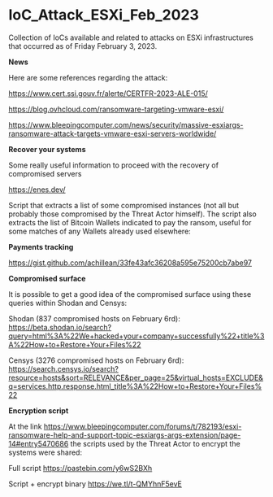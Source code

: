 # IoC_Attack_ESXi_Feb_2023
Collection of IoCs available and related to attacks on ESXi infrastructures that occurred as of Friday February 3, 2023.

**News**

Here are some references regarding the attack:

https://www.cert.ssi.gouv.fr/alerte/CERTFR-2023-ALE-015/

https://blog.ovhcloud.com/ransomware-targeting-vmware-esxi/

https://www.bleepingcomputer.com/news/security/massive-esxiargs-ransomware-attack-targets-vmware-esxi-servers-worldwide/

**Recover your systems**

Some really useful information to proceed with the recovery of compromised servers

https://enes.dev/

Script that extracts a list of some compromised instances (not all but probably those compromised by the Threat Actor himself). The script also extracts the list of Bitcoin Wallets indicated to pay the ransom, useful for some matches of any Wallets already used elsewhere:

**Payments tracking**

https://gist.github.com/achillean/33fe43afc36208a595e75200cb7abe97

**Compromised surface**

It is possible to get a good idea of the compromised surface using these queries within Shodan and Censys:

Shodan (837 compromised hosts on February 6rd): https://beta.shodan.io/search?query=html%3A%22We+hacked+your+company+successfully%22+title%3A%22How+to+Restore+Your+Files%22

Censys (3276 compromised hosts on February 6rd): https://search.censys.io/search?resource=hosts&sort=RELEVANCE&per_page=25&virtual_hosts=EXCLUDE&q=services.http.response.html_title%3A%22How+to+Restore+Your+Files%22

**Encryption script**

At the link https://www.bleepingcomputer.com/forums/t/782193/esxi-ransomware-help-and-support-topic-esxiargs-args-extension/page-14#entry5470686 the scripts used by the Threat Actor to encrypt the systems were shared: 

Full script https://pastebin.com/y6wS2BXh

Script + encrypt binary https://we.tl/t-QMYhnF5evE
